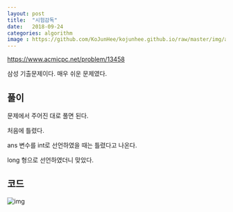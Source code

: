 ```yaml
---
layout: post
title:  "시험감독"
date:   2018-09-24
categories: algorithm
image : https://github.com/KoJunHee/kojunhee.github.io/raw/master/img/algorithm.png
---
```


<https://www.acmicpc.net/problem/13458>

삼성 기출문제이다. 매우 쉬운 문제였다. 

## 풀이

문제에서 주어진 대로 풀면 된다.

처음에 틀렸다. 

ans 변수를 int로 선언하였을 때는 틀렸다고 나온다.

long 형으로 선언하였더니 맞았다.

## 코드

![img](https://github.com/KoJunHee/kojunhee.github.io/raw/master/img/exameSee.png)

